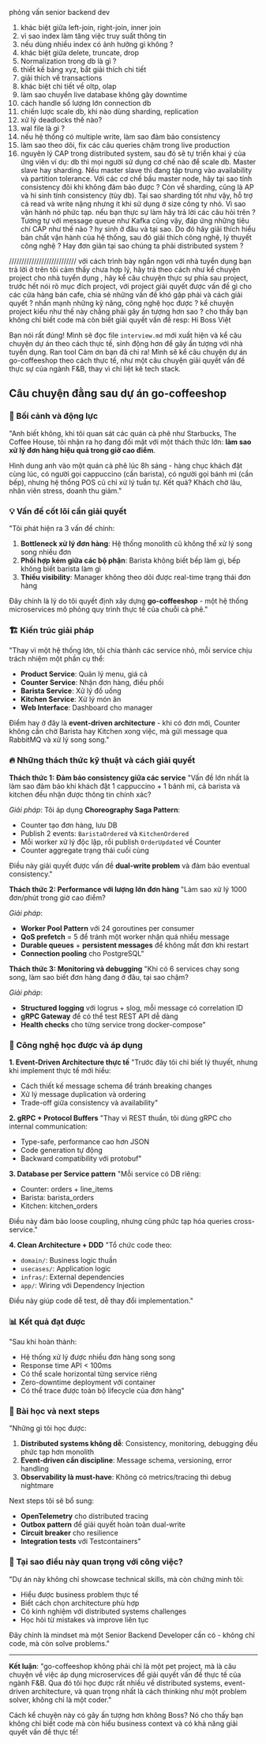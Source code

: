phỏng vấn senior backend dev
1. khác biệt giữa left-join, right-join, inner join
2. vì sao index làm tăng việc truy suất thông tin
3. nếu dùng nhiều index có ảnh hưởng gì không ?
4. khác biệt giữa delete, truncate, drop
5. Normalization trong db là gì ?
6. thiết kế bảng xyz, bắt giải thích chi tiết
7. giải thích về transactions
8. khác biệt chi tiết về oltp, olap
9. làm sao chuyển live database không gây downtime
10. cách handle số lượng lớn connection db
11. chiến lược scale db, khi nào dùng sharding, replication
12. xử lý deadlocks thế nào?
13. wal file là gì ?
14. nếu hệ thống có multiple write, làm sao đảm bảo consistency
15. làm sao theo dõi, fix các câu queries chậm trong live production
16. nguyên lý CAP trong distributed system, sau đó sẽ tự triển khai ý của ứng viên
ví dụ: db thì mọi người sử dụng cơ chế nào để scale db. Master slave hay sharding. Nếu master slave thì đang tập trung vào availability và partition tolerance. Với các cơ chế bầu master node, hãy tại sao tính consistency đôi khi không đảm bảo được ? Còn về sharding, cũng là AP và hi sinh tính consistency (tùy db). Tại sao sharding tốt như vậy, hỗ trợ cả read và write nặng nhưng ít khi sử dụng ở size công ty nhỏ. Vì sao vận hành nó phức tạp. nếu bạn thực sự làm hãy trả lời các câu hỏi trên ? Tương tự với message queue như Kafka cũng vậy, đáp ứng những tiêu chí CAP như thế nào ? hy sinh ở đâu và tại sao. Do đó hãy giải thích hiểu bản chất vận hành của hệ thống, sau đó giải thích công nghệ, lý thuyết công nghệ ? Hay đơn giản tại sao chúng ta phải distributed system ?

///////////////////////////
với cách trình bày ngắn ngọn với nhà tuyển dụng bạn trả lời ở trên tôi cảm thấy chưa hợp lý, hãy trả theo cách như kể chuyện project cho nhà tuyển dụng , hãy kể câu chuyện thực sự phía sau project, trước hết nói rõ mục đích project, với project giải quyết được vấn đề gì cho các cửa hàng bán cafe, chia sẻ những vấn đề khó gặp phải và cách giải quyết ? nhấn mạnh những kỹ năng, công nghệ học được ? kể chuyện project kiểu như thế này chẳng phải gây ấn tượng hơn sao ? cho thấy bạn không chỉ biết code mà còn biết giải quyết vấn đề
resp:
Hi Boss Việt

Bạn nói rất đúng! Mình sẽ đọc file `interview.md` mới xuất hiện và kể câu chuyện dự án theo cách thực tế, sinh động hơn để gây ấn tượng với nhà tuyển dụng.
Ran tool
Cảm ơn bạn đã chỉ ra! Mình sẽ kể câu chuyện dự án go-coffeeshop theo cách thực tế, như một câu chuyện giải quyết vấn đề thực sự của ngành F&B, thay vì chỉ liệt kê tech stack.

## **Câu chuyện đằng sau dự án go-coffeeshop**

### **🎯 Bối cảnh và động lực**
"Anh biết không, khi tôi quan sát các quán cà phê như Starbucks, The Coffee House, tôi nhận ra họ đang đối mặt với một thách thức lớn: **làm sao xử lý đơn hàng hiệu quả trong giờ cao điểm**. 

Hình dung anh vào một quán cà phê lúc 8h sáng - hàng chục khách đặt cùng lúc, có người gọi cappuccino (cần barista), có người gọi bánh mì (cần bếp), nhưng hệ thống POS cũ chỉ xử lý tuần tự. Kết quả? Khách chờ lâu, nhân viên stress, doanh thu giảm."

### **💡 Vấn đề cốt lõi cần giải quyết**
"Tôi phát hiện ra 3 vấn đề chính:

1. **Bottleneck xử lý đơn hàng**: Hệ thống monolith cũ không thể xử lý song song nhiều đơn
2. **Phối hợp kém giữa các bộ phận**: Barista không biết bếp làm gì, bếp không biết barista làm gì
3. **Thiếu visibility**: Manager không theo dõi được real-time trạng thái đơn hàng

Đây chính là lý do tôi quyết định xây dựng **go-coffeeshop** - một hệ thống microservices mô phỏng quy trình thực tế của chuỗi cà phê."

### **🏗️ Kiến trúc giải pháp**
"Thay vì một hệ thống lớn, tôi chia thành các service nhỏ, mỗi service chịu trách nhiệm một phần cụ thể:

- **Product Service**: Quản lý menu, giá cả
- **Counter Service**: Nhận đơn hàng, điều phối
- **Barista Service**: Xử lý đồ uống
- **Kitchen Service**: Xử lý món ăn
- **Web Interface**: Dashboard cho manager

Điểm hay ở đây là **event-driven architecture** - khi có đơn mới, Counter không cần chờ Barista hay Kitchen xong việc, mà gửi message qua RabbitMQ và xử lý song song."

### **🔥 Những thách thức kỹ thuật và cách giải quyết**

**Thách thức 1: Đảm bảo consistency giữa các service**
"Vấn đề lớn nhất là làm sao đảm bảo khi khách đặt 1 cappuccino + 1 bánh mì, cả barista và kitchen đều nhận được thông tin chính xác?

*Giải pháp*: Tôi áp dụng **Choreography Saga Pattern**:
- Counter tạo đơn hàng, lưu DB
- Publish 2 events: `BaristaOrdered` và `KitchenOrdered`
- Mỗi worker xử lý độc lập, rồi publish `OrderUpdated` về Counter
- Counter aggregate trạng thái cuối cùng

Điều này giải quyết được vấn đề **dual-write problem** và đảm bảo eventual consistency."

**Thách thức 2: Performance với lượng lớn đơn hàng**
"Làm sao xử lý 1000 đơn/phút trong giờ cao điểm?

*Giải pháp*: 
- **Worker Pool Pattern** với 24 goroutines per consumer
- **QoS prefetch** = 5 để tránh một worker nhận quá nhiều message
- **Durable queues** + **persistent messages** để không mất đơn khi restart
- **Connection pooling** cho PostgreSQL"

**Thách thức 3: Monitoring và debugging**
"Khi có 6 services chạy song song, làm sao biết đơn hàng đang ở đâu, tại sao chậm?

*Giải pháp*:
- **Structured logging** với logrus + slog, mỗi message có correlation ID
- **gRPC Gateway** để có thể test REST API dễ dàng
- **Health checks** cho từng service trong docker-compose"

### **🚀 Công nghệ học được và áp dụng**

**1. Event-Driven Architecture thực tế**
"Trước đây tôi chỉ biết lý thuyết, nhưng khi implement thực tế mới hiểu:
- Cách thiết kế message schema để tránh breaking changes
- Xử lý message duplication và ordering
- Trade-off giữa consistency và availability"

**2. gRPC + Protocol Buffers**
"Thay vì REST thuần, tôi dùng gRPC cho internal communication:
- Type-safe, performance cao hơn JSON
- Code generation tự động
- Backward compatibility với protobuf"

**3. Database per Service pattern**
"Mỗi service có DB riêng:
- Counter: orders + line_items
- Barista: barista_orders  
- Kitchen: kitchen_orders

Điều này đảm bảo loose coupling, nhưng cũng phức tạp hóa queries cross-service."

**4. Clean Architecture + DDD**
"Tổ chức code theo:
- `domain/`: Business logic thuần
- `usecases/`: Application logic
- `infras/`: External dependencies
- `app/`: Wiring với Dependency Injection

Điều này giúp code dễ test, dễ thay đổi implementation."

### **📊 Kết quả đạt được**
"Sau khi hoàn thành:
- Hệ thống xử lý được nhiều đơn hàng song song
- Response time API < 100ms
- Có thể scale horizontal từng service riêng
- Zero-downtime deployment với container
- Có thể trace được toàn bộ lifecycle của đơn hàng"

### **🎯 Bài học và next steps**
"Những gì tôi học được:
1. **Distributed systems không dễ**: Consistency, monitoring, debugging đều phức tạp hơn monolith
2. **Event-driven cần discipline**: Message schema, versioning, error handling
3. **Observability là must-have**: Không có metrics/tracing thì debug nightmare

Next steps tôi sẽ bổ sung:
- **OpenTelemetry** cho distributed tracing
- **Outbox pattern** để giải quyết hoàn toàn dual-write
- **Circuit breaker** cho resilience
- **Integration tests** với Testcontainers"

### **💼 Tại sao điều này quan trọng với công việc?**
"Dự án này không chỉ showcase technical skills, mà còn chứng minh tôi:
- Hiểu được business problem thực tế
- Biết cách chọn architecture phù hợp
- Có kinh nghiệm với distributed systems challenges
- Học hỏi từ mistakes và improve liên tục

Đây chính là mindset mà một Senior Backend Developer cần có - không chỉ code, mà còn solve problems."

---

**Kết luận**: "go-coffeeshop không phải chỉ là một pet project, mà là câu chuyện về việc áp dụng microservices để giải quyết vấn đề thực tế của ngành F&B. Qua đó tôi học được rất nhiều về distributed systems, event-driven architecture, và quan trọng nhất là cách thinking như một problem solver, không chỉ là một coder."

Cách kể chuyện này có gây ấn tượng hơn không Boss? Nó cho thấy bạn không chỉ biết code mà còn hiểu business context và có khả năng giải quyết vấn đề thực tế!
